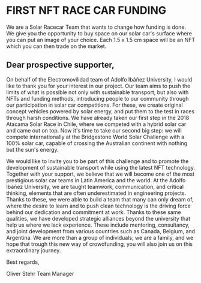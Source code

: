 # FIRST NFT RACE CAR FUNDING


We are a Solar Racecar Team that wants to change how funding is done. We give you the opportunity to buy space on our solar car's surface where you can put an image of your choice. Each 1.5 x 1.5 cm space will be an NFT which you can then trade on the market.



## Dear prospective supporter,

On behalf of the Electromovilidad team of Adolfo Ibáñez University, I would like to thank you for your interest in our project. Our team aims to push the limits of what is possible not only with sustainable transport, but also with NFTs and funding methods, introducing people to our community through our participation in solar car competitions. For these, we create original concept vehicles powered by solar energy, and put them to the test in races through harsh conditions.
We have already taken our first step in the 2018 Atacama Solar Race in Chile, where we competed with a hybrid solar car and came out on top. Now it's time to take our second big step: we will compete internationally at the Bridgestone World Solar Challenge with a 100% solar car, capable of crossing the Australian continent with nothing but the sun's energy.

We would like to invite you to be part of this challenge and to promote the development of sustainable transport while using the latest NFT technology. Together with your support, we believe that we will become one of the most prestigious solar car teams in Latin America and the world. At the Adolfo Ibáñez University, we are taught teamwork, communication, and critical thinking, elements that are often underestimated in engineering projects. Thanks to these, we were able to build a team that many can only dream of, where the desire to learn and to push clean technology is the driving force behind our dedication and commitment at work. Thanks to these same qualities, we have developed strategic alliances beyond the university that help us where we lack experience. These include mentoring, consultancy, and joint development from various countries such as Canada, Belgium, and Argentina. We are more than a group of individuals; we are a family, and we hope that trough this new way of crowdfunding, you will also join us on this extraordinary journey.

Best regards,

Oliver Stehr
Team Manager
